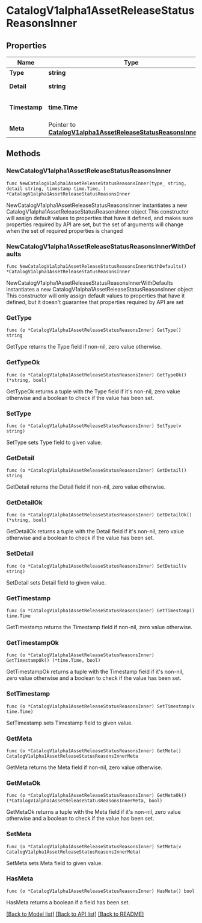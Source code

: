 # CatalogV1alpha1AssetReleaseStatusReasonsInner

## Properties

Name | Type | Description | Notes
------------ | ------------- | ------------- | -------------
**Type** | **string** |  | 
**Detail** | **string** | Details of the error. | 
**Timestamp** | **time.Time** | Time when the update occurred. | 
**Meta** | Pointer to [**CatalogV1alpha1AssetReleaseStatusReasonsInnerMeta**](CatalogV1alpha1AssetReleaseStatusReasonsInnerMeta.md) |  | [optional] 

## Methods

### NewCatalogV1alpha1AssetReleaseStatusReasonsInner

`func NewCatalogV1alpha1AssetReleaseStatusReasonsInner(type_ string, detail string, timestamp time.Time, ) *CatalogV1alpha1AssetReleaseStatusReasonsInner`

NewCatalogV1alpha1AssetReleaseStatusReasonsInner instantiates a new CatalogV1alpha1AssetReleaseStatusReasonsInner object
This constructor will assign default values to properties that have it defined,
and makes sure properties required by API are set, but the set of arguments
will change when the set of required properties is changed

### NewCatalogV1alpha1AssetReleaseStatusReasonsInnerWithDefaults

`func NewCatalogV1alpha1AssetReleaseStatusReasonsInnerWithDefaults() *CatalogV1alpha1AssetReleaseStatusReasonsInner`

NewCatalogV1alpha1AssetReleaseStatusReasonsInnerWithDefaults instantiates a new CatalogV1alpha1AssetReleaseStatusReasonsInner object
This constructor will only assign default values to properties that have it defined,
but it doesn't guarantee that properties required by API are set

### GetType

`func (o *CatalogV1alpha1AssetReleaseStatusReasonsInner) GetType() string`

GetType returns the Type field if non-nil, zero value otherwise.

### GetTypeOk

`func (o *CatalogV1alpha1AssetReleaseStatusReasonsInner) GetTypeOk() (*string, bool)`

GetTypeOk returns a tuple with the Type field if it's non-nil, zero value otherwise
and a boolean to check if the value has been set.

### SetType

`func (o *CatalogV1alpha1AssetReleaseStatusReasonsInner) SetType(v string)`

SetType sets Type field to given value.


### GetDetail

`func (o *CatalogV1alpha1AssetReleaseStatusReasonsInner) GetDetail() string`

GetDetail returns the Detail field if non-nil, zero value otherwise.

### GetDetailOk

`func (o *CatalogV1alpha1AssetReleaseStatusReasonsInner) GetDetailOk() (*string, bool)`

GetDetailOk returns a tuple with the Detail field if it's non-nil, zero value otherwise
and a boolean to check if the value has been set.

### SetDetail

`func (o *CatalogV1alpha1AssetReleaseStatusReasonsInner) SetDetail(v string)`

SetDetail sets Detail field to given value.


### GetTimestamp

`func (o *CatalogV1alpha1AssetReleaseStatusReasonsInner) GetTimestamp() time.Time`

GetTimestamp returns the Timestamp field if non-nil, zero value otherwise.

### GetTimestampOk

`func (o *CatalogV1alpha1AssetReleaseStatusReasonsInner) GetTimestampOk() (*time.Time, bool)`

GetTimestampOk returns a tuple with the Timestamp field if it's non-nil, zero value otherwise
and a boolean to check if the value has been set.

### SetTimestamp

`func (o *CatalogV1alpha1AssetReleaseStatusReasonsInner) SetTimestamp(v time.Time)`

SetTimestamp sets Timestamp field to given value.


### GetMeta

`func (o *CatalogV1alpha1AssetReleaseStatusReasonsInner) GetMeta() CatalogV1alpha1AssetReleaseStatusReasonsInnerMeta`

GetMeta returns the Meta field if non-nil, zero value otherwise.

### GetMetaOk

`func (o *CatalogV1alpha1AssetReleaseStatusReasonsInner) GetMetaOk() (*CatalogV1alpha1AssetReleaseStatusReasonsInnerMeta, bool)`

GetMetaOk returns a tuple with the Meta field if it's non-nil, zero value otherwise
and a boolean to check if the value has been set.

### SetMeta

`func (o *CatalogV1alpha1AssetReleaseStatusReasonsInner) SetMeta(v CatalogV1alpha1AssetReleaseStatusReasonsInnerMeta)`

SetMeta sets Meta field to given value.

### HasMeta

`func (o *CatalogV1alpha1AssetReleaseStatusReasonsInner) HasMeta() bool`

HasMeta returns a boolean if a field has been set.


[[Back to Model list]](../README.md#documentation-for-models) [[Back to API list]](../README.md#documentation-for-api-endpoints) [[Back to README]](../README.md)


